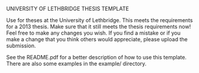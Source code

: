UNIVERSITY OF LETHBRIDGE THESIS TEMPLATE

Use for theses at the University of Lethbridge. This meets the requirements for a 2013 thesis. Make sure that it still meets the thesis requirements now! Feel free to make any changes you wish. If you find a mistake or if you make a change that you think others would appreciate, please upload the submission.

See the README.pdf for a better description of how to use this template. There are also some examples in the example/ directory.
